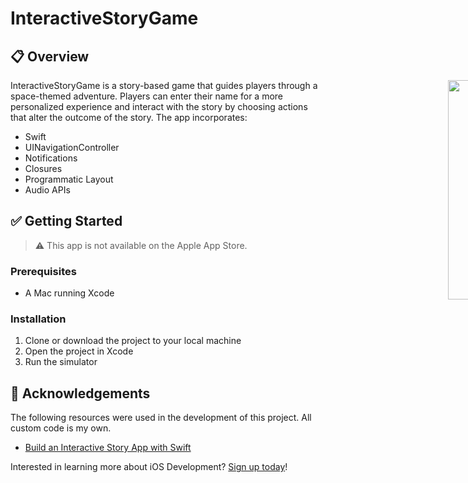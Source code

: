 # InteractiveStoryGame

## :clipboard: Overview

<div style="width: 1000px; height 600px;"><img src="screencap.gif" width="30%" height="30%" align="right"></div>

InteractiveStoryGame is a story-based game that guides players through a space-themed adventure. Players can enter their name for a more personalized experience and interact with the story by choosing actions that alter the outcome of the story. The app incorporates:

- Swift
- UINavigationController
- Notifications
- Closures
- Programmatic Layout
- Audio APIs

## :white_check_mark: Getting Started

> :warning: This app is not available on the Apple App Store.

### Prerequisites

- A Mac running Xcode

### Installation

1. Clone or download the project to your local machine
2. Open the project in Xcode
3. Run the simulator

## :clap: Acknowledgements

The following resources were used in the development of this project. All custom code is my own.

- [Build an Interactive Story App with Swift](https://teamtreehouse.com/library/build-an-interactive-story-app-with-swift)

Interested in learning more about iOS Development? [Sign up today](http://referrals.trhou.se/bobbyconti1)!
